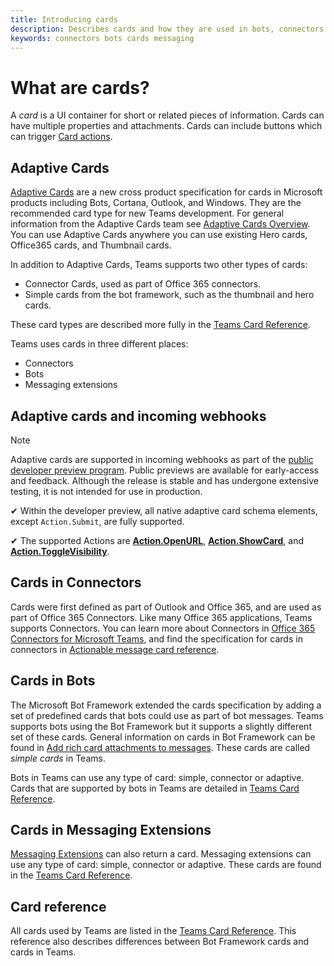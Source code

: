 ```yaml
---
title: Introducing cards
description: Describes cards and how they are used in bots, connectors and messaging extensions
keywords: connectors bots cards messaging
---
```

# What are cards?

A *card* is a UI container for short or related pieces of information. Cards can have multiple properties and attachments. Cards can include buttons which can trigger [Card actions](~/task-modules-and-cards/cards/cards-actions.md).

## Adaptive Cards

[Adaptive Cards](~/task-modules-and-cards/cards/cards-reference.md#adaptive-card) are a new cross product specification for cards in Microsoft products including Bots, Cortana, Outlook, and Windows. They are the recommended card type for new Teams development. For general information from the Adaptive Cards team see [Adaptive Cards Overview](/adaptive-cards). You can use Adaptive Cards anywhere you can use existing Hero cards, Office365 cards, and Thumbnail cards.

In addition to Adaptive Cards, Teams supports two other types of cards:

* Connector Cards, used as part of Office 365 connectors.
* Simple cards from the bot framework, such as the thumbnail and hero cards.

These card types are described more fully in the [Teams Card Reference](~/task-modules-and-cards/cards/cards-reference.md).

Teams uses cards in three different places:

* Connectors
* Bots
* Messaging extensions

## Adaptive cards and incoming webhooks

> [!NOTE]
> Adaptive cards are supported in incoming webhooks as part of the [public developer preview program](../resources/dev-preview/developer-preview-intro.md). Public previews are available for early-access and feedback. Although the release is stable and has undergone extensive testing, it is not intended for use in production.
>
> ✔ Within the developer preview, all native adaptive card schema elements, except `Action.Submit`, are fully supported.
>
> ✔ The supported Actions are [**Action.OpenURL**](https://adaptivecards.io/explorer/Action.OpenUrl.html), [**Action.ShowCard**](https://adaptivecards.io/explorer/Action.ShowCard.html), and [**Action.ToggleVisibility**](https://adaptivecards.io/explorer/Action.ToggleVisibility.html).

## Cards in Connectors

Cards were first defined as part of Outlook and Office 365, and are used as part of Office 365 Connectors. Like many Office 365 applications, Teams supports Connectors. You can learn more about Connectors in [Office 365 Connectors for Microsoft Teams](~/webhooks-and-connectors/what-are-webhooks-and-connectors.md), and find the specification for cards in connectors in [Actionable message card reference](/outlook/actionable-messages/card-reference).

## Cards in Bots

The Microsoft Bot Framework extended the cards specification by adding a set of predefined cards that bots could use as part of bot messages. Teams supports bots using the Bot Framework but it supports a slightly different set of these cards. General information on cards in Bot Framework can be found in [Add rich card attachments to messages](/bot-framework/nodejs/bot-builder-nodejs-send-rich-cards). These cards are called *simple cards* in Teams.

Bots in Teams can use any type of card: simple, connector or adaptive. Cards that are supported by bots in Teams are detailed in [Teams Card Reference](~/task-modules-and-cards/cards/cards-reference.md).  

## Cards in Messaging Extensions

[Messaging Extensions](~/messaging-extensions/what-are-messaging-extensions.md) can also return a card. Messaging extensions can use any type of card: simple, connector or adaptive. These cards are found in the [Teams Card Reference](~/task-modules-and-cards/cards/cards-reference.md).

## Card reference

All cards used by Teams are listed in the [Teams Card Reference](~/task-modules-and-cards/cards/cards-reference.md). This reference also describes differences between Bot Framework cards and cards in Teams.
